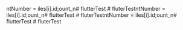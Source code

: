 ntNumber = 
iles[i].id;ount_n# flutterTest # fluterTestntNumber = 
iles[i].id;ount_n# flutterTest # fluterTestntNumber = 
iles[i].id;ount_n# flutterTest # fluterTest

